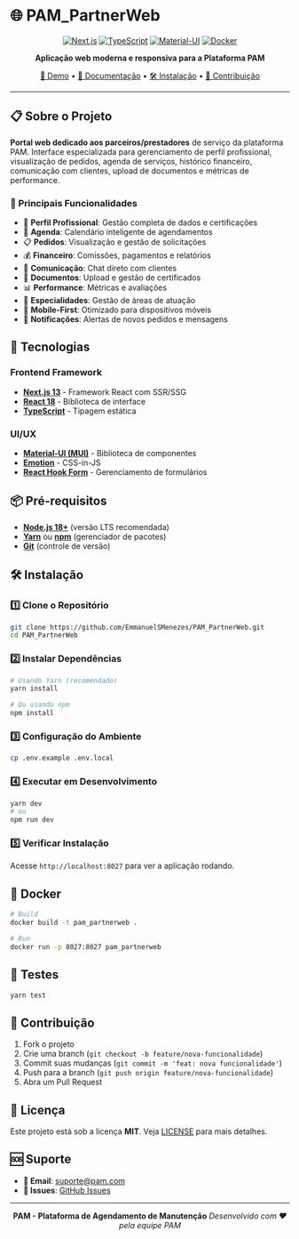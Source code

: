 # 🌐 PAM_PartnerWeb

<div align="center">

[![Next.js](https://img.shields.io/badge/Next.js-13.0-000000?style=for-the-badge&logo=next.js)](https://nextjs.org/)
[![TypeScript](https://img.shields.io/badge/TypeScript-5.0-3178C6?style=for-the-badge&logo=typescript)](https://www.typescriptlang.org/)
[![Material-UI](https://img.shields.io/badge/Material--UI-5.0-0081CB?style=for-the-badge&logo=material-ui)](https://mui.com/)
[![Docker](https://img.shields.io/badge/Docker-Ready-2496ED?style=for-the-badge&logo=docker)](https://www.docker.com/)

**Aplicação web moderna e responsiva para a Plataforma PAM**

[🚀 Demo](#demo) • [📖 Documentação](#documentacao) • [🛠️ Instalação](#instalacao) • [🤝 Contribuição](#contribuicao)

</div>

---

## 📋 Sobre o Projeto

**Portal web dedicado aos parceiros/prestadores** de serviço da plataforma PAM. Interface especializada para gerenciamento de perfil profissional, visualização de pedidos, agenda de serviços, histórico financeiro, comunicação com clientes, upload de documentos e métricas de performance.

### 🎯 Principais Funcionalidades

- 👤 **Perfil Profissional**: Gestão completa de dados e certificações
- 📅 **Agenda**: Calendário inteligente de agendamentos
- 📋 **Pedidos**: Visualização e gestão de solicitações
- 💰 **Financeiro**: Comissões, pagamentos e relatórios
- 💬 **Comunicação**: Chat direto com clientes
- 📄 **Documentos**: Upload e gestão de certificados
- 📊 **Performance**: Métricas e avaliações
- 🎯 **Especialidades**: Gestão de áreas de atuação
- 📱 **Mobile-First**: Otimizado para dispositivos móveis
- 🔔 **Notificações**: Alertas de novos pedidos e mensagens

## 🚀 Tecnologias

### Frontend Framework
- **[Next.js 13](https://nextjs.org/)** - Framework React com SSR/SSG
- **[React 18](https://reactjs.org/)** - Biblioteca de interface
- **[TypeScript](https://www.typescriptlang.org/)** - Tipagem estática

### UI/UX
- **[Material-UI (MUI)](https://mui.com/)** - Biblioteca de componentes
- **[Emotion](https://emotion.sh/)** - CSS-in-JS
- **[React Hook Form](https://react-hook-form.com/)** - Gerenciamento de formulários

## 📦 Pré-requisitos

- **[Node.js 18+](https://nodejs.org/)** (versão LTS recomendada)
- **[Yarn](https://yarnpkg.com/)** ou **[npm](https://www.npmjs.com/)** (gerenciador de pacotes)
- **[Git](https://git-scm.com/)** (controle de versão)

## 🛠️ Instalação

### 1️⃣ Clone o Repositório

```bash
git clone https://github.com/EmmanuelSMenezes/PAM_PartnerWeb.git
cd PAM_PartnerWeb
```

### 2️⃣ Instalar Dependências

```bash
# Usando Yarn (recomendado)
yarn install

# Ou usando npm
npm install
```

### 3️⃣ Configuração do Ambiente

```bash
cp .env.example .env.local
```

### 4️⃣ Executar em Desenvolvimento

```bash
yarn dev
# ou
npm run dev
```

### 5️⃣ Verificar Instalação

Acesse `http://localhost:8027` para ver a aplicação rodando.

## 🐳 Docker

```bash
# Build
docker build -t pam_partnerweb .

# Run
docker run -p 8027:8027 pam_partnerweb
```

## 🧪 Testes

```bash
yarn test
```

## 🤝 Contribuição

1. Fork o projeto
2. Crie uma branch (`git checkout -b feature/nova-funcionalidade`)
3. Commit suas mudanças (`git commit -m 'feat: nova funcionalidade'`)
4. Push para a branch (`git push origin feature/nova-funcionalidade`)
5. Abra um Pull Request

## 📄 Licença

Este projeto está sob a licença **MIT**. Veja [LICENSE](LICENSE) para mais detalhes.

## 🆘 Suporte

- **📧 Email**: suporte@pam.com
- **🐛 Issues**: [GitHub Issues](https://github.com/EmmanuelSMenezes/PAM_PartnerWeb/issues)

---

<div align="center">

**PAM - Plataforma de Agendamento de Manutenção**
*Desenvolvido com ❤️ pela equipe PAM*

</div>
